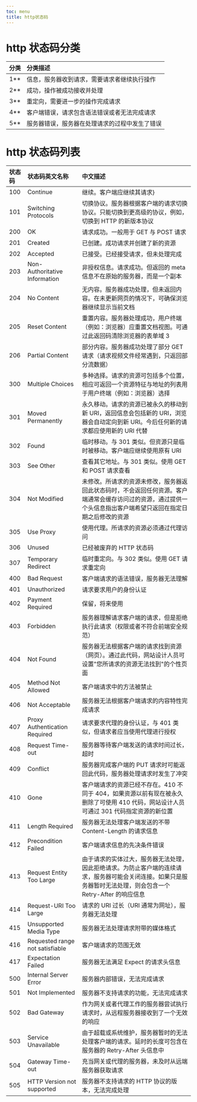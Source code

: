 ```yaml
---
toc: menu
title: http状态码
---
```


# http 状态码分类

| 分类  | 分类描述                                       |
| :---: | :--------------------------------------------- |
| 1\*\* | 信息，服务器收到请求，需要请求者继续执行操作   |
| 2\*\* | 成功，操作被成功接收并处理                     |
| 3\*\* | 重定向，需要进一步的操作完成请求               |
| 4\*\* | 客户端错误，请求包含语法错误或者无法完成请求   |
| 5\*\* | 服务器错误，服务器在处理请求的过程中发生了错误 |

# http 状态码列表

| 状态码 | 状态码英文名称                  | 中文描述                                                                                                                                                         |
| :----- | :------------------------------ | :--------------------------------------------------------------------------------------------------------------------------------------------------------------- |
| 100    | Continue                        | 继续。客户端应继续其请求}                                                                                                                                        |
| 101    | Switching Protocols             | 切换协议。服务器根据客户端的请求切换协议。只能切换到更高级的协议，例如，切换到 HTTP 的新版本协议                                                                 |
| 200    | OK                              | 请求成功。一般用于 GET 与 POST 请求                                                                                                                              |
| 201    | Created                         | 已创建。成功请求并创建了新的资源                                                                                                                                 |
| 202    | Accepted                        | 已接受。已经接受请求，但未处理完成                                                                                                                               |
| 203    | Non-Authoritative Information   | 非授权信息。请求成功。但返回的 meta 信息不在原始的服务器，而是一个副本                                                                                           |
| 204    | No Content                      | 无内容。服务器成功处理，但未返回内容。在未更新网页的情况下，可确保浏览器继续显示当前文档                                                                         |
| 205    | Reset Content                   | 重置内容。服务器处理成功，用户终端（例如：浏览器）应重置文档视图。可通过此返回码清除浏览器的表单域 3                                                             |
| 206    | Partial Content                 | 部分内容。服务器成功处理了部分 GET 请求（请求视频文件经常遇到，只返回部分流数据）                                                                                |
| 300    | Multiple Choices                | 多种选择。请求的资源可包括多个位置，相应可返回一个资源特征与地址的列表用于用户终端（例如：浏览器）选择                                                           |
| 301    | Moved Permanently               | 永久移动。请求的资源已被永久的移动到新 URI，返回信息会包括新的 URI，浏览器会自动定向到新 URI。今后任何新的请求都应使用新的 URI 代替                              |
| 302    | Found                           | 临时移动。与 301 类似。但资源只是临时被移动。客户端应继续使用原有 URI                                                                                            |
| 303    | See Other                       | 查看其它地址。与 301 类似。使用 GET 和 POST 请求查看                                                                                                             |
| 304    | Not Modified                    | 未修改。所请求的资源未修改，服务器返回此状态码时，不会返回任何资源。客户端通常会缓存访问过的资源，通过提供一个头信息指出客户端希望只返回在指定日期之后修改的资源 |
| 305    | Use Proxy                       | 使用代理。所请求的资源必须通过代理访问                                                                                                                           |
| 306    | Unused                          | 已经被废弃的 HTTP 状态码                                                                                                                                         |
| 307    | Temporary Redirect              | 临时重定向。与 302 类似。使用 GET 请求重定向                                                                                                                     |
| 400    | Bad Request                     | 客户端请求的语法错误，服务器无法理解                                                                                                                             |
| 401    | Unauthorized                    | 请求要求用户的身份认证                                                                                                                                           |
| 402    | Payment Required                | 保留，将来使用                                                                                                                                                   |
| 403    | Forbidden                       | 服务器理解请求客户端的请求，但是拒绝执行此请求（权限或者不符合前端安全规范）                                                                                     |
| 404    | Not Found                       | 服务器无法根据客户端的请求找到资源（网页）。通过此代码，网站设计人员可设置"您所请求的资源无法找到"的个性页面                                                     |
| 405    | Method Not Allowed              | 客户端请求中的方法被禁止                                                                                                                                         |
| 406    | Not Acceptable                  | 服务器无法根据客户端请求的内容特性完成请求                                                                                                                       |
| 407    | Proxy Authentication Required   | 请求要求代理的身份认证，与 401 类似，但请求者应当使用代理进行授权                                                                                                |
| 408    | Request Time-out                | 服务器等待客户端发送的请求时间过长，超时                                                                                                                         |
| 409    | Conflict                        | 服务器完成客户端的 PUT 请求时可能返回此代码，服务器处理请求时发生了冲突                                                                                          |
| 410    | Gone                            | 客户端请求的资源已经不存在。410 不同于 404，如果资源以前有现在被永久删除了可使用 410 代码，网站设计人员可通过 301 代码指定资源的新位置                           |
| 411    | Length Required                 | 服务器无法处理客户端发送的不带 Content-Length 的请求信息                                                                                                         |
| 412    | Precondition Failed             | 客户端请求信息的先决条件错误                                                                                                                                     |
| 413    | Request Entity Too Large        | 由于请求的实体过大，服务器无法处理，因此拒绝请求。为防止客户端的连续请求，服务器可能会关闭连接。如果只是服务器暂时无法处理，则会包含一个 Retry-After 的响应信息  |
| 414    | Request-URI Too Large           | 请求的 URI 过长（URI 通常为网址），服务器无法处理                                                                                                                |
| 415    | Unsupported Media Type          | 服务器无法处理请求附带的媒体格式                                                                                                                                 |
| 416    | Requested range not satisfiable | 客户端请求的范围无效                                                                                                                                             |
| 417    | Expectation Failed              | 服务器无法满足 Expect 的请求头信息                                                                                                                               |
| 500    | Internal Server Error           | 服务器内部错误，无法完成请求                                                                                                                                     |
| 501    | Not Implemented                 | 服务器不支持请求的功能，无法完成请求                                                                                                                             |
| 502    | Bad Gateway                     | 作为网关或者代理工作的服务器尝试执行请求时，从远程服务器接收到了一个无效的响应                                                                                   |
| 503    | Service Unavailable             | 由于超载或系统维护，服务器暂时的无法处理客户端的请求。延时的长度可包含在服务器的 Retry-After 头信息中                                                            |
| 504    | Gateway Time-out                | 充当网关或代理的服务器，未及时从远端服务器获取请求                                                                                                               |
| 505    | HTTP Version not supported      | 服务器不支持请求的 HTTP 协议的版本，无法完成处理                                                                                                                 |
